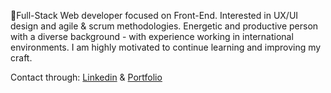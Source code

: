 🌱Full-Stack Web developer focused on Front-End. Interested in UX/UI design and agile & scrum methodologies. Energetic and productive person with a diverse background - with experience working in international environments. I am highly motivated to continue learning and improving my craft.
<br>

Contact through: [Linkedin] & [Portfolio]

<!-- links -->
[Linkedin]: https://www.linkedin.com/in/mart%C3%ADn-madridejos-b832a4212/
[Portfolio]: https://portfoliomartinmadridejos.netlify.app/#/



